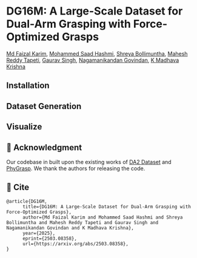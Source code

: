 # DG16M: A Large-Scale Dataset for Dual-Arm Grasping with Force-Optimized Grasps

<a href="">Md Faizal Karim</a>, <a href="">Mohammed Saad Hashmi</a>, <a href="">Shreya Bollimuntha</a>, 
<a href="">Mahesh Reddy Tapeti</a>, <a href="">Gaurav Singh</a>, <a href="">Nagamanikandan Govindan</a>, 
<a href="">K Madhava Krishna</a>

## Installation 

## Dataset Generation


## Visualize

## 👏 Acknowledgment

Our codebase in built upon the existing works of <a href="https://github.com/ymxlzgy/DA2">DA2 Dataset</a> and <a href="https://github.com/dkguo/PhyGrasp">PhyGrasp</a>. We thank the authors for releasing the code. 

## 📜 Cite 
```
@article{DG16M,
      title={DG16M: A Large-Scale Dataset for Dual-Arm Grasping with Force-Optimized Grasps}, 
      author={Md Faizal Karim and Mohammed Saad Hashmi and Shreya Bollimuntha and Mahesh Reddy Tapeti and Gaurav Singh and Nagamanikandan Govindan and K Madhava Krishna},
      year={2025},
      eprint={2503.08358},
      url={https://arxiv.org/abs/2503.08358}, 
}
```
